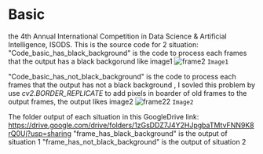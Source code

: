 # Basic
the 4th Annual International Competition in Data Science &amp; Artificial Intelligence, ISODS.
This is the source code for 2 situation:
"Code_basic_has_black_background" is the code to process each frames that the output has a black backgorund like image1
![frame2](https://github.com/RyanPham19092002/Basic/assets/122810752/daaa2e5b-68c4-410c-a009-4004944af977)
`Image1`


"Code_basic_has_not_black_background" is the code to process each frames that the output has not a black background , I sovled this problem by use _cv2.BORDER_REPLICATE_ to add pixels in boarder of old frames to the output frames, the output likes image2
![frame22](https://github.com/RyanPham19092002/Basic/assets/122810752/506c55b6-a76e-4741-9e72-1ed64671e8e7)
`Image2`


The folder output of each situation in this GoogleDrive link: https://drive.google.com/drive/folders/1zGsDDZ7J4Y2HJpgbaTMtvFNN9K8rQ0Uj?usp=sharing
"frame_has_black_background" is the output of situation 1
"frame_has_not_black_background" is the output of situation 2
